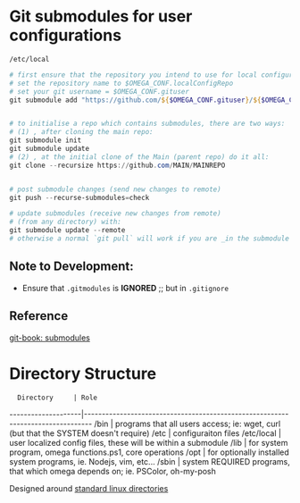 # Git submodules for user configurations

`/etc/local`


```powershell
# first ensure that the repository you intend to use for local configurations is created on github
# set the repository name to $OMEGA_CONF.localConfigRepo
# set your git username = $OMEGA_CONF.gituser
git submodule add "https://github.com/${$OMEGA_CONF.gituser}/${$OMEGA_CONF.localConfigRepo}" $( Join-Path $OMEGA_CONF.basedir "etc/local" )


# to initialise a repo which contains submodules, there are two ways:
# (1) , after cloning the main repo:
git submodule init
git submodule update
# (2) , at the initial clone of the Main (parent repo) do it all:
git clone --recursize https://github.com/MAIN/MAINREPO


# post submodule changes (send new changes to remote)
git push --recurse-submodules=check

# update submodules (receive new changes from remote)
# (from any directory) with:
git submodule update --remote
# otherwise a normal `git pull` will work if you are _in the submodule's directory_
```

## Note to Development:

* Ensure that `.gitmodules` is **IGNORED** ;; but in `.gitignore`

## Reference

[git-book: submodules](https://git-scm.com/book/en/v2/Git-Tools-Submodules)

# Directory Structure

      Directory     | Role
--------------------|--------------------------------------------------------------------------------
/bin                | programs that all users access; ie: wget, curl (but that the SYSTEM doesn't require)
/etc                | configuraiton files
  /etc/local        | user localized config files, these will be within a submodule
/lib                | for system program, omega functions.ps1, core operations
/opt                | for optionally installed system programs, ie. Nodejs, vim, etc...
/sbin               | system REQUIRED programs, that which omega depends on; ie. PSColor, oh-my-posh

Designed around [standard linux directories](http://www.pathname.com/fhs/pub/fhs-2.3.html)


